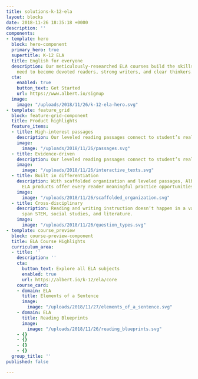 ```yaml
---
title: solutions-k-12-ela
layout: blocks
date: 2018-11-26 18:35:18 +0000
description: ''
components:
- template: hero
  block: hero-component
  primary_hero: true
  supertitle: K-12 ELA
  title: English for everyone
  description: Our meticulously-researched ELA courses build the skills that students
    need to become devoted readers, strong writers, and clear thinkers.
  cta:
    enabled: true
    button_text: Get Started
    url: https://www.albert.io/signup
  image:
    image: "/uploads/2018/11/26/k-12-ela-hero.svg"
- template: feature_grid
  block: feature-grid-component
  title: Product highlights
  feature_items:
  - title: High-interest passages
    description: Our leveled reading passages connect to student’s real-life contexts.
    image:
      image: "/uploads/2018/11/26/passages.svg"
  - title: Evidence-driven
    description: Our leveled reading passages connect to student’s real-life contexts.
    image:
      image: "/uploads/2018/11/26/interactive_texts.svg"
  - title: Built in differentiation
    description: With scaffolded organization and leveled passages, Albert’s Core
      ELA products offer every reader meaningful practice opportunities.
    image:
      image: "/uploads/2018/11/26/scaffolded_organization.svg"
  - title: Cross-disciplinary
    description: Reading and writing instruction doesn’t happen in a vacuum. Our passages
      span STEM, social studies, and literature.
    image:
      image: "/uploads/2018/11/26/question_types.svg"
- template: course_preview
  block: course-preview-component
  title: ELA Course Highlights
  curriculum_area:
  - title: ''
    description: ''
    cta:
      button_text: Explore all ELA subjects
      enabled: true
      url: https://albert.io/k-12/ela/core
    course_card:
    - domain: ELA
      title: Elements of a Sentence
      image:
        image: "/uploads/2018/11/27/elements_of_a_sentence.svg"
    - domain: ELA
      title: Reading Blueprints
      image:
        image: "/uploads/2018/11/26/reading_blueprints.svg"
    - {}
    - {}
    - {}
    - {}
  group_title: ''
published: false

---
```

